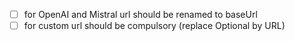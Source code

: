 - [ ] for OpenAI and Mistral url should be renamed to baseUrl
- [ ] for custom url should be compulsory (replace Optional<URL> by URL)
